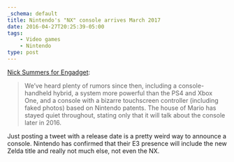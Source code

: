 ```yaml
---
_schema: default
title: Nintendo's "NX" console arrives March 2017
date: 2016-04-27T20:25:39-05:00
tags:
    - Video games
    - Nintendo
type: post
---
```

[Nick Summers for Engadget](https://www.engadget.com/2016-04-27-nintendo-nx-launch-march-2017.html):

> We’ve heard plenty of rumors since then, including a console-handheld hybrid, a system more powerful than the PS4 and Xbox One, and a console with a bizarre touchscreen controller (including faked photos) based on Nintendo patents. The house of Mario has stayed quiet throughout, stating only that it will talk about the console later in 2016.

Just posting a tweet with a release date is a pretty weird way to announce a console. Nintendo has confirmed that their E3 presence will include the new Zelda title and really not much else, not even the NX.